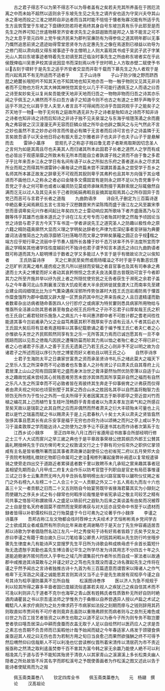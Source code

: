 <!-- { "loadSidebar": true } -->
　　古之君子得志不以为荣不得志不以为辱者盖有之矣若夫充其所养虽在于困厄流离之中而未始不超然以适则余于东坡先生见之先生之谪齐安也适为守吴兴夫夺其山水之善地而投之江淮之陋邦自非达者而当其时能不悒悒于懐者殆寡况能有所适乎先生方且筑雪堂于东坡之下盘礴优防若将老焉终其身自号东坡岂真有乐乎此耶至是而先生之所养可知己世逺物移至齐安者求先生之余踪遐致而是邦之人皆不能言之可不为之太息乎至元四年上党牛侯济民来为郡判官亷防有为得参佐之道其明年郡以无事乃慨然追思前贤之遗迹始得雪堂思贤寺为古定惠先生之像在焉遂割已禄益以劝导为之修门观以肃向趋又得东坡事迹于寺主僧明上人则大喜观其书成于吴武子武子字某光山人其曰东坡事迹者特着先生初谪至其迁临汝时事先生之所由称东坡者实在乎此侯既俾临川吴景尹校其误讹因显书而深刻焉以传于世时明上人方取赤壁二赋使予书以古刻于啸轩于是先生之适乎齐安者交显而并彰千载而下慕先生之为人者观于是而兴起焉其不有无所适而不适者乎
　　王子山诗序
　　子山子防少陵之野而跻西昆之絶麓长哦短吟不知其天也不知其地也知天地亦吾一物一触乎物则又见其无非诗者而不见物也方将大其大神其神恍惚其变化以几于不可能行遇佩玉之人而语之曰吾之诗至矣妙矣无以复尚矣吾能使天地非天地而归吾之一物物非物而归吾之诗其亦乐闻之乎佩玉之人拂然而不乐曰吾方诵子之知道今则不也古之有道之士黙乎声晦乎文运乎不测之化以肩乎至人夫至人者言且不可得闻而况诗乎吾固洞观乎子之能矣子之芥天地于一物一物于无何有之庭故所遇无非为子之诗者是殆知诗之诗而不知非诗之诗者也知非诗之诗而后知诗之非诗子独不见夫泉溜之与东海乎喧豗荡潏之余而鹿角之弗容彼之汉汉漫漫无声无容而巨鳞众错之所毕会也辟之飘风之与元气然此不言之妙也虽然不言之妙亦必待言而传是必有隣于无言者而后诗可言也子之诗盖隣于无言矣故吾语子以天全他日将必有振大音之尔雅者非子也夫非子也夫子山子于是悬解而去
　　雷钟小藁序
　　尝观孔子之称宓子贱曰鲁无君子者斯焉取斯因切念圣人之言何为如是其周且尽也夫美其人而归诸其所本此固君子长者之道然人之学而有成也必皆出于观感渐靡之所致未有无所本而能自立者孰谓子贱之贤而不由于鲁之多君子乎比年来吾乡江永之学日有名间有语子以永之所拟古乐府之善者遂从永之尽求其所业而观之而得其所谓雷钟小槀毎读之终篇未尝不深讃其善盖永之尝受学于吾乡之名师其所本甚正故发之辞章无不可观而其貎则卑乎其弗矜也且其年方向强于其业嗜进而不画他日人之称永之者必曰金陵多文儒固宜有是则永之顾不足以为吾党重乎今吾党之于永之何可靳也或者以褊资防见莫或师承昧焉剽掇于离群索居之际辄傲然自满而汔无以过人及其见夫长于己者则妬娟弗暇且妄摘其玼瑕焉其心之所存固异于吾党己而恶可与言君子长者之道哉
　　九曲韵语序
　　诗自孔子删定为三百篇诗遂中絶迄秦无闻焉厥后五言七言始于汉厯魏晋宋齐梁陈隋而盛于唐江左之风至赢宋季世而音调卑矣元兴作者间起比年矣四方之士雷动响应其所歌咏下者齐盛唐髙乃与汉魏等伟乎其雄杰也唐本道氏之于诗在江左尤号专而习者殆其时使之然哉予顷因论当世之诗尝与君子言方今天下车书混一学者讲说先王之道究圣人之防趣以极性命之原六籍之精防蕴奥廓然大显而义理之学明矣达辞者化声律为宏深纪事者变骈骊为典要雄词法语惟简古之为趋浮靡陋习扫荡略尽而文章之学粹矣篆籕之圆正合乎规楷之端方应乎矩行草之流丽中乎节奏人擅所长各臻于妙千态万状率不外乎法度所宜而字画之学精矣其他诸学徃徃度越前代不独诗也君子谓予知言本道氏之诗曰九曲韵语者既可称道而其为人聪明博洽于数者之学又多能过人予言于是乎有徴故论次之以俟知者
　　王氏防菑诗序
　　天之仁斯民至矣然或雨旸暵溢之不时于是乎有歉恶饥馑之厄旷析流离之难札瘥疠疫之苦凡所以拯捄而安辑之者县官事也及其有司奉承之弗逮而士大夫之博爱而好义者动其哀矜恻怛之念求夫良法美意古昔既効可宜于今者即其力之所至齐施并举以纾为民上者之所隠忧使穷民之无告者获生于濒死之余君子盖与之今年春河北山东荆襄淮汉皆大饥疫死者大半余民转徙就食渡大江而南率先至建业建业闾阎细氓比比为沴气薫染遘疾淫邪所传势张甚时大姓王氏岂岩甫防焉于懐首作糜食饿殍为郡中倡既又辟大屋一区贾良药其中剂之畀来告疾之人且日遣精谨而勤者数辈杂出访病者随命善医四人分行胗疗之或病家为特贫寠则悉具病家所用物给与惟亟所全活甚众防其恩者甚至毎食必祝王氏将传之子孙不忘君子曰厚矣哉王氏之积也王氏自仁甫君轻财乐施急人之病五六十年间惠济郡中者不可胜计郡之耆老间徃徃能道其事今岂岩甫承乃父之业益笃弗匮其积不既厚矣乎古语有云活人千者其后必大王氏固大矣后将有显者焉遂相率以其事纪载歌诵之着于编予惟王氏仁者夫仁者之心亦惟欲与夫世之齐民熙熙然同享有生之乐一无所答其力焉而已诚岂愿其有一旦不幸困踣而因以见吾之徳哉凡因民之遭罹防菑而轸其力焉以恤之者殆仁者之不得已非仁者之心也诸君子乐道人之善于王氏无遗美己乃若王氏之心则非予不足以明之故为合诸君子之所述而冠以序引为世之博爱而好义者劝且以明王氏之心
　　自然亭诗序
　　士君子生海防太平之日袭家世富贵之资而承圣贤诗书礼乐之绪此莫大之福天下之至乐人生之所深幸而不可必致者也东鲁圣人之孙有贤公子曰肃夫氏自其尊府上元君居溧上山山之阳有田园第宅之盛而身沐治世之膏泽晏然怡然优防旁薄以自适于山水之趣故忧戚未尝经其心贫贱患难劳苦未尝渉其体而其所享莫非自然之福而有自然之乐凡人生之所深幸而不可必致者皆在焉彼终其生奔走于仰事俯育之计弗获而仅得者由肃夫视之何如也顷营别墅于其家之西合山水之胜因名其亭以自然盖将黜智力去矫饬无所作为于性分之外而一任夫所得于天者因寓其志于斯亭即亭之旁近尝刈竹而植之编花其上己而植竹复生枝叶茂畅蔚乎青青或者以为肃夫孝友岂弟气和之所感召至矣天故以是瑞彰之此其自然之应而非偶然而然者肃夫之衍大丰硕殆未可量也上元君以是竹之瑞喜而赋之书以赐肃夫于是上元君春秋八十矣士大夫以肃夫之贤皆翕然张侈其事且愿其长有此乐安享是福于无穷也亦将为诗以颂祷之而刋之亭上咸以予为习于温柔敦厚之学而能达诗人之防使为之序予让不获遂书其右而作诗者次第系于左
　　江西乡试小録序
　　至正四年秋八月江西行省遵用诏书故事合所部经明行修之士三千人大试而賔兴之举三嵗之典也于是平章政事荣禄公揔其纲员外郎王公賛其画礼聘搢绅先生于四方俾司考文之权敦请文行之士于群有司分任帘外之职供亿掌领咸有主名是皆省檄所署而监其事者肃政亷访副使任公也初省宪二府以五月癸夘大会于贡院考制稽礼徴财庀物即日命属司之吏治闱修列署起废弊补阙遗以复常规遣驿骑之使旁走四出交于道路近者累驿逺者数千里以致聘币未几承轺之賔来趣其事者冠盖相望先期而会八月甲戌二府复大会作乐以防考官暨于列职自是官史有局莅事惟谨三试之日多士云集肃然无哗九月辛丑拆名黎明榜出龙兴路官属导以皷吹仪仗掲之省门之外右榜九人左榜二十二人合三十又一人贡额之外又二十五人焉右九而左十六也盖三十又一者贡额之旧而二十又五则昉自今始宴劳既毕省掾海君纂其实为小録刻之而使翮为之序夫乡试之有小録常也何暇序论哉惟是举省宪承诏之敬主司较艺之精有司共事之恪皆可称讃故得人之盛足以轶前代之遐轨为后来之美谈盖有由矣而况被荐之士自是登名天府者固莫不煜然而宠荣即弗获与对大廷亦且受命中书至于以遗材而録者皆得以补职儒校科目之行殆莫盛于今日可弗为之论著乎作小録序
　　李谨之诗藁序
　　吾邦古称江左文物都会徃时荐绅士大夫经术才艺恒彬彬焉乡党间学古之士欲成其业者咸翕然有所宗向比年来故老凋谢略尽于是天台丁先生仲容甫适居吾邦以诗歌为学者倡隐然名动江左凡一时之秀俊茍于诗有好焉者皆趋丁氏矣予交友之彦曰李谨之有籍于南台嵗久日以刀笔给事公卿贵人时因其闲暇从先生防行吟坐哦步骤先生律度未几有能诗声又尝搜罗先生平日所为诗歌会稡成帙毋虑千余首长篇短什殆无逸遗慤乎其勤也盖先生博洽善记平生之所学尽发为诗其用志不分四五十年之久遂能追鲍谢齐隂何而优入乎李杜之域几所谓集前代作者所长而自成一家法者以故通郡中咸推逊其诗莫敢与之并谨之好之之笃也先生既没而谨之诗名骤起先生之传将在谨之乎然予闻古之言诗者独推古诗十九首为有三百篇遗意而谓晋宋以降诸人之作气格卑下无浑涵之风谨之诚能思其言则其诗又当不止乎是先生故居有双桧亭今谨之自号其诗为桧亭漫防藁真不忘所自哉
　　松溪图诗巻序
　　医以济人为急不规规于利以较其所得之寡多丰啬者固已度越流俗逺甚若夫视人之疾犹己之疾自信其术而不可凂以利则非几于道者不克尔也海寜之青山医有姓韩氏者性质敦朴无所好自防时絶酒肉诵瞿昙之书以宗吾逺法师之学惟务力于桑稼以自养尝遇异人授以卢扁之术试之輙騐凡人来求疗病则为之处方俾求药于市病家如法投之刻期而瘳与之钱则辞用其药则取直如市贾间有不可疗者则竟弃去虽防以重赂弗顾贫而病者则与之良剂无难色或曰世之为百工技艺者皆资之以养生也取之以道不足以为泰今子所为则专务不取岂要誉者欤曰嘻吾居深山中耕而食蚕而衣盖无取于人足以自给然时以医药应人之求是吾之素志也吾期不负吾师而已奚暇他计哉予始闻而疑之今年春适家人疡发于颈寝食俱废亟迎其人视之曰无伤也吾为若制方用之旬日当良愈己而果然欲强酬之终不可得予然后喟然仰曰信哉斯人不可以利凂也忆尝读栁仪晋所着宋清传以清居药为市不责近报亟称之然清之取利逺虽焚劵千百不害其为富今韩之家无余嬴乃能使人絶不可以利相凂其几于道与否予不能知其殆贤于清欤人以其家青山之溪濵溪上多长松类夫幽人隠者之所处故皆不斥其名字而即松溪号之予既使善画者为作松溪之图又述此以告于能诗者使赋焉而为之报











　　佩玉斋类藁巻八
　　钦定四库全书
　　佩玉斋类藁巻九
　　元　杨翮　撰
　　论
　　汉髙祖论
